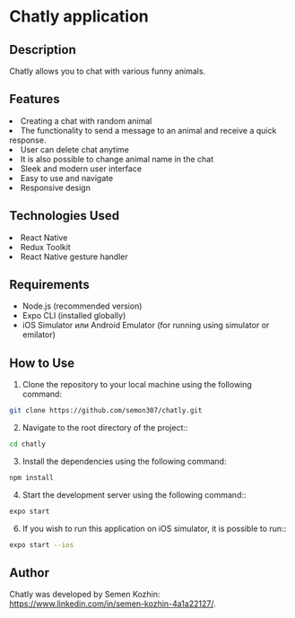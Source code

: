 # Chatly application

## Description

Chatly allows you to chat with various funny animals.

## Features

<li>Creating a chat with random animal</li>
<li>The functionality to send a message to an animal and receive a quick response.</li>
<li>User can delete chat anytime</li>
<li>It is also possible to change animal name in the chat</li>
<li>Sleek and modern user interface</li>
<li>Easy to use and navigate</li>
<li>Responsive design</li>

## Technologies Used

<li>React Native</li>
<li>Redux Toolkit</li>
<li>React Native gesture handler</li>

## Requirements

- Node.js (recommended version)
- Expo CLI (installed globally)
- iOS Simulator или Android Emulator (for running using simulator or emilator)


## How to Use
1. Clone the repository to your local machine using the following command:

```bash
git clone https://github.com/semon307/chatly.git 
```

2. Navigate to the root directory of the project::

```bash
cd chatly 
```

3. Install the dependencies using the following command:

```bash
npm install 
```

4. Start the development server using the following command::

```bash
expo start
```

6. If you wish to run this application on iOS simulator, it is possible to run::

```bash
expo start --ios
```
## Author
Chatly was developed by Semen Kozhin: <br/>https://www.linkedin.com/in/semen-kozhin-4a1a22127/.
